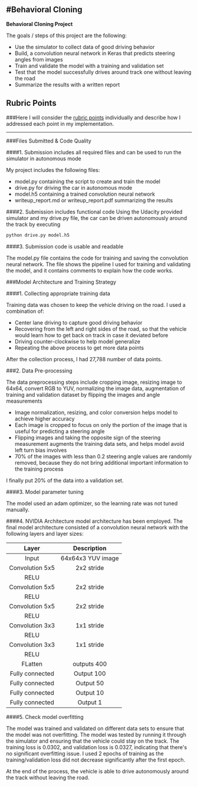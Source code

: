 #**Behavioral Cloning** 
---

**Behavioral Cloning Project**

The goals / steps of this project are the following:
* Use the simulator to collect data of good driving behavior
* Build, a convolution neural network in Keras that predicts steering angles from images
* Train and validate the model with a training and validation set
* Test that the model successfully drives around track one without leaving the road
* Summarize the results with a written report


## Rubric Points
###Here I will consider the [rubric points](https://review.udacity.com/#!/rubrics/432/view) individually and describe how I addressed each point in my implementation.  

---
###Files Submitted & Code Quality

####1. Submission includes all required files and can be used to run the simulator in autonomous mode

My project includes the following files:
* model.py containing the script to create and train the model
* drive.py for driving the car in autonomous mode
* model.h5 containing a trained convolution neural network 
* writeup_report.md or writeup_report.pdf summarizing the results

####2. Submission includes functional code
Using the Udacity provided simulator and my drive.py file, the car can be driven autonomously around the track by executing 
```sh
python drive.py model.h5
```

####3. Submission code is usable and readable

The model.py file contains the code for training and saving the convolution neural network. The file shows the pipeline I used for training and validating the model, and it contains comments to explain how the code works.



###Model Architecture and Training Strategy

####1. Collecting appropriate training data

Training data was chosen to keep the vehicle driving on the road. I used a combination of:
- Center lane driving to capture good driving behavior
- Recovering from the left and right sides of the road, so that the vehicle would learn how to get back on track in case it deviated before
- Driving counter-clockwise to help model generalize
- Repeating the above process to get more data points 

After the collection process, I had 27,788 number of data points.

###2. Data Pre-processing

The data preprocessing steps include cropping image, resizing image to 64x64, convert RGB to YUV, normalizing the image data, augmentation of training and validation dataset by flipping the images and angle measurements

- Image normalization, resizing, and color conversion helps model to achieve higher accuracy
- Each image is cropped to focus on only the portion of the image that is useful for predicting a steering angle
- Flipping images and taking the opposite sign of the steering measurement augments the training data sets, and helps model avoid left turn bias involves
- 70% of the images with less than 0.2 steering angle values are randomly removed, because they do not bring additional important information to the training process

I finally put 20% of the data into a validation set. 

####3. Model parameter tuning

The model used an adam optimizer, so the learning rate was not tuned manually.

####4. NVIDIA Architecture model architecture has been employed. The final model architecture consisted of a convolution neural network with the following layers and layer sizes:

| Layer         		|     Description					| 
|:---------------------:|:---------------------------------:| 
| Input         		| 64x64x3 YUV image   				| 
| Convolution 5x5     	| 2x2 stride						|
| RELU					|									|
| Convolution 5x5	    | 2x2 stride						|
| RELU					|									|
| Convolution 5x5	    | 2x2 stride						|
| RELU					|									|
| Convolution 3x3	    | 1x1 stride						|
| RELU					|									|
| Convolution 3x3	    | 1x1 stride						|
| RELU					|									|
| FLatten				| outputs 400						|
| Fully connected		| Output 100						|
| Fully connected		| Output 50							|
| Fully connected		| Output 10							|
| Fully connected		| Output 1							|

####5. Check model overfitting 

The model was trained and validated on different data sets to ensure that the model was not overfitting. The model was tested by running it through the simulator and ensuring that the vehicle could stay on the track. The training loss is 0.0302, and validation loss is 0.0327, indicating that there's no significant overfitting issue. I used 2 epochs of training as the training/validation loss did not decrease significantly after the first epoch. 

At the end of the process, the vehicle is able to drive autonomously around the track without leaving the road.



